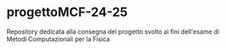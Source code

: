 # progettoMCF-24-25
Repository dedicata alla consegna del progetto svolto ai fini dell'esame di Metodi Computazionali per la Fisica
